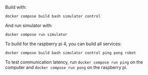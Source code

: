 Build with:
```
docker compose build bash simulator control
```
And run simulator with:
```
docker compose run simulator
```
To build for the raspberry pi 4, you can build all services:
```
docker compose build bash simulator control ping pong robot
```

To test communication latency, run `docker compose run ping` on the computer and `docker compose run pong` on the raspberry pi.
